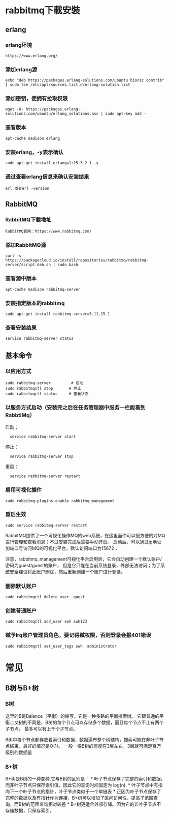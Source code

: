# rabbitmq下載安裝

 ## erlang
 
 ### erlang环境
    
    https://www.erlang.org/

 ### 添加erlang源
 
    echo "deb https://packages.erlang-solutions.com/ubuntu bionic contrib" | sudo tee /etc/apt/sources.list.d/erlang-solution.list
 
 ### 添加密钥，使拥有拉取权限
  
    wget -O- https://packages.erlang-solutions.com/ubuntu/erlang_solutions.asc | sudo apt-key add -
 
 ### 查看版本
  
    apt-cache madison erlang

 ### 安装erlang，-y表示确认
    
    sudo apt-get install erlang=1:25.3.2-1 -y

 ### 通过查看erlang信息来确认安装结果
 
    erl 或者erl -version
    
 ## RabbitMQ

 ### RabbitMQ下載地址
 
    RabbitMQ官网：https://www.rabbitmq.com/

 ### 添加RabbitMQ源
    
    curl -s https://packagecloud.io/install/repositories/rabbitmq/rabbitmq-server/script.deb.sh | sudo bash
 
 ### 查看源中版本
 
    apt-cache madison rabbitmq-server

 ###  安装指定版本的rabbitmq

    sudo apt-get install rabbitmq-server=3.11.15-1

 ### 查看安装结果

    service rabbitmq-server status

 ## 基本命令
  ### 以应用方式
    sudo rabbitmq-server         # 启动
    sudo rabbitmqctl stop       # 停止
    sudo rabbitmqctl status     # 查看状态
 ### 以服务方式启动（安装完之后在任务管理器中服务一栏能看到RabbtiMq）
  启动：

      service rabbitmq-server start
  停止：
  
      service rabbitmq-server stop
  重启：
  
      service rabbitmq-server restart

  ### 启用可视化插件

    sudo rabbitmq-plugins enable rabbitmq_management   

  ### 重启生效
    
    sudo service rabbitmq-server restart    

   RabbitMQ提供了一个可视化操作MQ的web系统，在这里面你可以很方便的对MQ进行管理和查看消息；不过安装完成后需要手动开启。
   启动后，可以通过ip地址加端口号访问MQ的可视化平台，默认访问端口为15672；

   注意，rabbitmq_management可视化平台启用后，它会自动创建一个默认账户/密码为guest/guest的账户，
   但是它只能在当前系统登录，外部无法访问；为了系统安全建议将此账户删除，然后重新创建一个账户进行登录。

  ### 删除默认账户

    sudo rabbitmqctl delete_user  guest
    
  ### 创建普通账户

    sudo rabbitmqctl add_user swh swh123
    
  ### 赋予lrq账户管理员角色，要记得赋权限，否则登录会报401错误
    
    sudo rabbitmqctl set_user_tags swh  administrator



















# 常见

## B树与B+树
### B树
这里的B是Balance（平衡）的缩写。它是一种多路的平衡搜索树。
它跟普通的平衡二叉树的不同是，B树的每个节点可以存储多个数据，而且每个节点不止有两个子节点，
最多可以有上千个子节点。

B树中每个节点都存放着索引和数据，数据遍布整个树结构，搜索可能在非叶子节点结束，最好的情况是O(1)。
一般一棵B树的高度在3层左右，3层就可满足百万级别的数据量

### B+树
B+树是B树的一种变种,它与B树的区别是：
    * 叶子节点保存了完整的索引和数据，而非叶子节点只保存索引值，因此它的查询时间固定为 log(n).
    * 叶子节点中有指向下一个叶子节点的指针，叶子节点类似于一个单链表
    * 正因为叶子节点保存了完整的数据以及有指针作为连接，B+树可以增加了区间访问性，提高了范围查询，而B树的范围查询相对较差
    * B+树更适合外部存储。因为它的非叶子节点不存储数据，只保存索引。